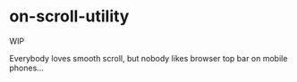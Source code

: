 # on-scroll-utility
WIP

Everybody loves smooth scroll, but nobody likes browser top bar on mobile phones...
